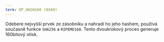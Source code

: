 ```yaml
---
term: OP_HASH160 (0XA9)
---
```


Odebere nejvyšší prvek ze zásobníku a nahradí ho jeho hashem, používá současně funkce `SHA256` a `RIPEMD160`. Tento dvoukrokový proces generuje 160bitový otisk.